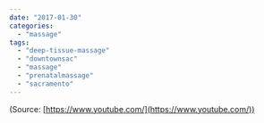 ```yaml
---
date: "2017-01-30"
categories: 
  - "massage"
tags: 
  - "deep-tissue-massage"
  - "downtownsac"
  - "massage"
  - "prenatalmassage"
  - "sacramento"
---
```


(Source: [https://www.youtube.com/](https://www.youtube.com/))

